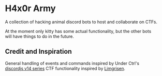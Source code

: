 # H4x0r Army

A collection of hacking animal discord bots to host and collaborate on CTFs.

At the moment only kitty has some actual functionality, but the other bots will have things to do in the future.

## Credit and Inspiration
General handling of events and commands inspired by Under Ctrl's [discordjs v14 series](https://github.com/notunderctrl/discordjs-v14-series)
CTF functionality inspired by [Limgrisen](https://github.com/Jutlandia/Limgrisen).
